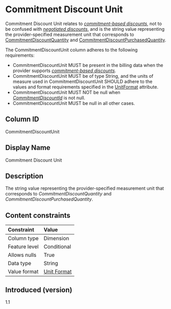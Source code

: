 # Commitment Discount Unit

Commitment Discount Unit relates to [*commitment-based discounts*](#glossary:commitment-based-discount), not to be confused with [*negotiated discounts*](#glossary:negotiated-discount), and is the string value representing the provider-specified measurement unit that corresponds to [CommitmentDiscountQuantity](#commitmentdiscountconsumedquantity) and [CommitmentDiscountPurchasedQuantity](#commitmentdiscountpurchasedquantity).

The CommitmentDiscountUnit column adheres to the following requirements:

* CommitmentDiscountUnit MUST be present in the billing data when the provider supports [*commitment-based discounts*](#glossary:commitment-based-discount).
* CommitmentDiscountUnit MUST be of type String, and the units of measure used in CommitmentDiscountUnit SHOULD adhere to the values and format requirements specified in the [UnitFormat](#unitformat) attribute.
* CommitmentDiscountUnit MUST NOT be null when [*CommitmentDiscountId*](#commitmentdiscountid) is not null.
* CommitmentDiscountUnit MUST be null in all other cases.

## Column ID

CommitmentDiscountUnit

## Display Name

Commitment Discount Unit

## Description

The string value representing the provider-specified measurement unit that corresponds to *CommitmentDiscountQuantity* and *CommitmentDiscountPurchasedQuantity*.

## Content constraints

| Constraint      | Value            |
|:----------------|:-----------------|
| Column type     | Dimension        |
| Feature level   | Conditional      |
| Allows nulls    | True             |
| Data type       | String           |
| Value format    | [Unit Format](#unitformat)|

## Introduced (version)

1.1
